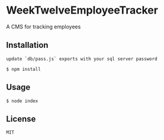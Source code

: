# WeekTwelveEmployeeTracker
A CMS for tracking employees

## Installation 

    update `db/pass.js` exports with your sql server password
    
    $ npm install

## Usage

    $ node index

## License

    MIT
